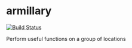 # armillary

[![Build Status](https://img.shields.io/circleci/project/github/banterability/armillary.svg?style=flat-square)](https://circleci.com/gh/banterability/armillary)

Perform useful functions on a group of locations
